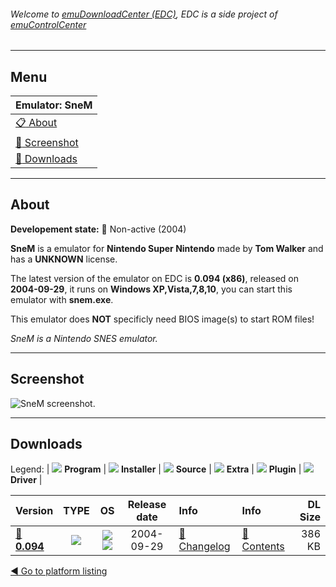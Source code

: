 ###### Welcome to [emuDownloadCenter (EDC)](https://github.com/PhoenixInteractiveNL/emuDownloadCenter/wiki/), EDC is a side project of [emuControlCenter](https://github.com/PhoenixInteractiveNL/emuControlCenter/wiki/)
***
## Menu
| **Emulator: SneM** |
|:---------|
| [:clipboard: About](#about) |
| [:sunrise: Screenshot](#screenshot) |
| [:floppy_disk: Downloads](#downloads) |
***
## About
**Developement state:** :red_circle: Non-active (2004)

**SneM** is a emulator for **Nintendo Super Nintendo** made by **Tom Walker** and has a **UNKNOWN** license.

The latest version of the emulator on EDC is **0.094 (x86)**, released on **2004-09-29**, it runs on **Windows XP,Vista,7,8,10**, you can start this emulator with **snem.exe**.

This emulator does **NOT** specificly need BIOS image(s) to start ROM files!

_SneM is a Nintendo SNES emulator._
***
## Screenshot
![](https://raw.githubusercontent.com/PhoenixInteractiveNL/emuDownloadCenter/master/hooks/snem/emulator_screen_01.jpg "SneM screenshot.")
***
## Downloads
Legend:
| ![](https://raw.githubusercontent.com/wiki/PhoenixInteractiveNL/emuDownloadCenter/images_misc/icon_program_24.png) **Program** | 
![](https://raw.githubusercontent.com/wiki/PhoenixInteractiveNL/emuDownloadCenter/images_misc/icon_installer_24.png) **Installer** | 
![](https://raw.githubusercontent.com/wiki/PhoenixInteractiveNL/emuDownloadCenter/images_misc/icon_source_code_24.png) **Source** | 
![](https://raw.githubusercontent.com/wiki/PhoenixInteractiveNL/emuDownloadCenter/images_misc/icon_extra_24.png) **Extra** | 
![](https://raw.githubusercontent.com/wiki/PhoenixInteractiveNL/emuDownloadCenter/images_misc/icon_plugin_24.png) **Plugin** | 
![](https://raw.githubusercontent.com/wiki/PhoenixInteractiveNL/emuDownloadCenter/images_misc/icon_driver_24.png) **Driver** | 
 
 
| Version  | TYPE | OS | Release date  | Info       | Info       | DL Size    |
|:---------|:----:|:--:|:-------------:|:-----------|:-----------|-----------:|
| [:floppy_disk: **0.094**](https://github.com/PhoenixInteractiveNL/edc-repo0005/raw/master/snem/0.094.7z) | ![](https://raw.githubusercontent.com/wiki/PhoenixInteractiveNL/emuDownloadCenter/images_misc/icon_program_24.png) | ![](https://raw.githubusercontent.com/wiki/PhoenixInteractiveNL/emuDownloadCenter/images_misc/logo_windows_24.png)![](https://raw.githubusercontent.com/wiki/PhoenixInteractiveNL/emuDownloadCenter/images_misc/icon_32-bit_24.png) | 2004-09-29 | [:page_facing_up: Changelog](https://github.com/PhoenixInteractiveNL/edc-repo0005/blob/master/snem/0.094_changelog.txt) | [:mag_right: Contents](https://github.com/PhoenixInteractiveNL/edc-repo0005/blob/master/snem/0.094_contents.txt) | 386 KB |

[:arrow_backward: Go to platform listing](https://github.com/PhoenixInteractiveNL/emuDownloadCenter/wiki/EDC-Platform-List)
